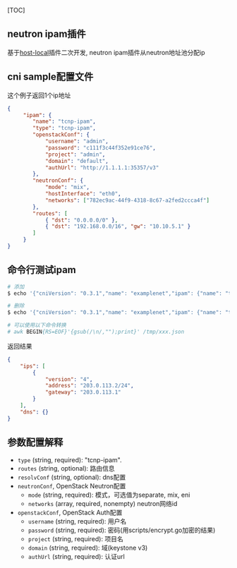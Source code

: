 [TOC]

## neutron ipam插件

基于[host-local](https://github.com/containernetworking/plugins/tree/master/plugins/ipam/host-local)插件二次开发,
neutron ipam插件从neutron地址池分配ip

## cni sample配置文件

这个例子返回1个ip地址
```json
{
     "ipam": {
        "name": "tcnp-ipam",
        "type": "tcnp-ipam",
        "openstackConf": {
            "username": "admin",
            "password": "c111f3c44f352e91ce76",
            "project": "admin",
            "domain": "default",
            "authUrl": "http://1.1.1.1:35357/v3"
        },
        "neutronConf": {
            "mode": "mix",
            "hostInterface": "eth0",
            "networks": ["782ec9ac-44f9-4318-8c67-a2fed2ccca4f"]
        },
        "routes": [
            { "dst": "0.0.0.0/0" },
            { "dst": "192.168.0.0/16", "gw": "10.10.5.1" }
        ]
     }
}
```

## 命令行测试ipam
```bash
# 添加
$ echo '{"cniVersion": "0.3.1","name": "examplenet","ipam": {"name": "tcnp-ipam","type": "tcnp-ipam","openstackConf": {"username": "admin","password": "c111f3c44f352e91ce76","project": "admin","domain": "default","authUrl": "http://10.125.224.21:35357/v3"},"neutronConf": {"mode": "mix", networks": ["782ec9ac-44f9-4318-8c67-a2fed2ccca4f"]}}}' | CNI_COMMAND=ADD CNI_CONTAINERID=example CNI_NETNS=/dev/null CNI_IFNAME=dummy0 CNI_PATH=. ./tcnp-ipam

# 删除 
$ echo '{"cniVersion": "0.3.1","name": "examplenet","ipam": {"name": "tcnp-ipam","type": "tcnp-ipam","openstackConf": {"username": "admin","password": "c111f3c44f352e91ce76","project": "admin","domain": "default","authUrl": "http://10.125.224.21:35357/v3"},"neutronConf": {"mode": "mix", networks": ["782ec9ac-44f9-4318-8c67-a2fed2ccca4f"]}}}' | CNI_COMMAND=DEL CNI_CONTAINERID=example CNI_NETNS=/dev/null CNI_IFNAME=dummy0 CNI_PATH=. ./tcnp-ipam

# 可以使用以下命令转换
# awk BEGIN{RS=EOF}'{gsub(/\n/,"");print}' /tmp/xxx.json
```

返回结果
```json
{
    "ips": [
        {
            "version": "4",
            "address": "203.0.113.2/24",
            "gateway": "203.0.113.1"
        }
    ],
    "dns": {}
}
```

## 参数配置解释

* `type` (string, required): "tcnp-ipam".
* `routes` (string, optional): 路由信息
* `resolvConf` (string, optional): dns配置
* `neutronConf`, OpenStack Neutron配置
  * `mode` (string, required): 模式，可选值为separate, mix, eni
  * `networks` (array, required, nonempty) neutron网络id
* `openstackConf`, OpenStack Auth配置
  * `username` (string, required): 用户名
  * `password` (string, required): 密码(用scripts/encrypt.go加密的结果)
  * `project` (string, required): 项目名
  * `domain` (string, required): 域(keystone v3)
  * `authUrl` (string, required): 认证url



